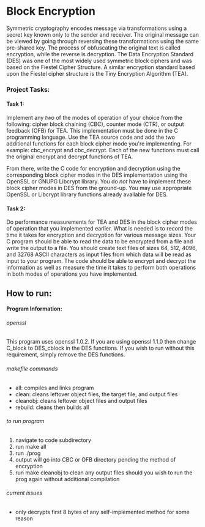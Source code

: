 # Block Encryption
Symmetric cryptography encodes message via transformations using a secret key known only to the sender and receiver. The original message can be viewed by going through reversing these transformations using the same pre-shared key. The process of obfuscating the original text is called encryption, while the reverse is decryption. The Data Encryption Standard (DES) was one of the most widely used symmetric block ciphers and was based on the Fiestel Cipher Structure. A similar encryption standard based upon the Fiestel cipher structure is the Tiny Encryption Algorithm (TEA).
### Project Tasks:
#### Task 1:
Implement any *two* of the modes of operation of your choice from the following: cipher block chaining (CBC), counter mode (CTR), or output feedback (OFB) for TEA. This implementation must be done in the C programming language. Use the TEA source code and add the two additional functions for each block cipher mode you're implementing. For example: cbc_encrypt and cbc_decrypt. Each of the new functions must call the original encrypt and decrypt functions of TEA.

From there, write the C code for encryption and decryption using the corresponding block cipher modes in the DES implementation using the OpenSSL or GNUPG Libcrypt library. You do *not* have to implement these block cipher modes in DES from the ground-up. You may use appropriate OpenSSL or Libcrypt library functions already available for DES.
#### Task 2:
Do performance measurements for TEA and DES in the block cipher modes of operation that you implemented earlier. What is needed is to record the time it takes for encryption and decryption for various message sizes. Your C program should be able to read the data to be encrypted from a file and write the output to a file. You should create text files of sizes 64, 512, 4096, and 32768 ASCII characters as input files from which data will be read as input to your program. The code should be able to encrypt and decrypt the information as well as measure the time it takes to perform both operations in both modes of operations you have implemented.
## How to run:
#### Program Information:
###### openssl
This program uses openssl 1.0.2. If you are using openssl 1.1.0 then change C_block to DES_cblock in the DES functions. If you wish to run without this requirement, simply remove the DES functions.
###### makefile commands
* all: compiles and links program
* clean: cleans leftover object files, the target file, and output files
* cleanobj: cleans leftover object files and output files
* rebuild: cleans then builds all
###### to run program
1. navigate to code subdirectory
2. run make all
3. run ./prog
4. output will go into CBC or OFB directory pending the method of encryption
5. run make cleanobj to clean any output files should you wish to run the prog again without additional compilation
###### current issues
* only decrypts first 8 bytes of any self-implemented method for some reason
